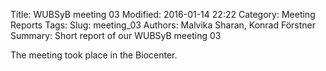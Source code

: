 Title: WUBSyB meeting 03
Modified: 2016-01-14 22:22
Category: Meeting Reports
Tags: 
Slug: meeting_03
Authors: Malvika Sharan, Konrad Förstner
Summary: Short report of our WUBSyB meeting 03

The meeting took place in the Biocenter.
